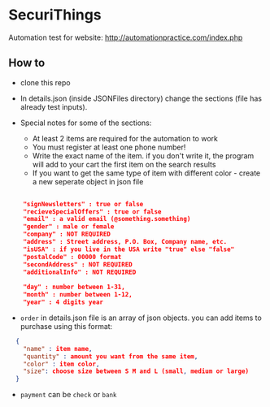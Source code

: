 # SecuriThings

Automation test for website: http://automationpractice.com/index.php

## How to
- clone this repo

- In details.json (inside JSONFiles directory) change the sections (file has already test inputs).
- Special notes for some of the sections:

  - At least 2 items are required for the automation to work
  - You must register at least one phone number!
  - Write the exact name of the item. if you don't write it, the program will add to your cart the first item on the search results
  - If you want to get the same type of item with different color - create a new seperate object in json file

  
```json
    
    "signNewsletters" : true or false
    "recieveSpecialOffers" : true or false
    "email" : a valid email (@something.something)
    "gender" : male or female
    "company" : NOT REQUIRED
    "address" : Street address, P.O. Box, Company name, etc.
    "isUSA" : if you live in the USA write "true" else "false"
    "postalCode" : 00000 format
    "secondAddress" : NOT REQUIRED
    "additionalInfo" : NOT REQUIRED
    
    "day" : number between 1-31,
    "month" : number between 1-12,
    "year" : 4 digits year
```
 - ```order``` in details.json file is an array of json objects. you can add items to purchase using this format:
```json
  {
    "name" : item name,
    "quantity" : amount you want from the same item,
    "color" : item color,
    "size": choose size between S M and L (small, medium or large)
  }  
```
  - ```payment``` can be ```check``` or ```bank```
